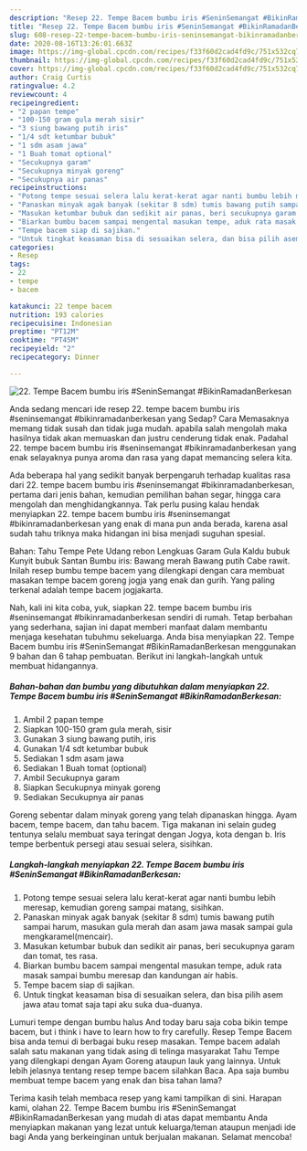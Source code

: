```yaml
---
description: "Resep 22. Tempe Bacem bumbu iris #SeninSemangat #BikinRamadanBerkesan | Resep Membuat 22. Tempe Bacem bumbu iris #SeninSemangat #BikinRamadanBerkesan Yang Lezat"
title: "Resep 22. Tempe Bacem bumbu iris #SeninSemangat #BikinRamadanBerkesan | Resep Membuat 22. Tempe Bacem bumbu iris #SeninSemangat #BikinRamadanBerkesan Yang Lezat"
slug: 608-resep-22-tempe-bacem-bumbu-iris-seninsemangat-bikinramadanberkesan-resep-membuat-22-tempe-bacem-bumbu-iris-seninsemangat-bikinramadanberkesan-yang-lezat
date: 2020-08-16T13:26:01.663Z
image: https://img-global.cpcdn.com/recipes/f33f60d2cad4fd9c/751x532cq70/22-tempe-bacem-bumbu-iris-seninsemangat-bikinramadanberkesan-foto-resep-utama.jpg
thumbnail: https://img-global.cpcdn.com/recipes/f33f60d2cad4fd9c/751x532cq70/22-tempe-bacem-bumbu-iris-seninsemangat-bikinramadanberkesan-foto-resep-utama.jpg
cover: https://img-global.cpcdn.com/recipes/f33f60d2cad4fd9c/751x532cq70/22-tempe-bacem-bumbu-iris-seninsemangat-bikinramadanberkesan-foto-resep-utama.jpg
author: Craig Curtis
ratingvalue: 4.2
reviewcount: 4
recipeingredient:
- "2 papan tempe"
- "100-150 gram gula merah sisir"
- "3 siung bawang putih iris"
- "1/4 sdt ketumbar bubuk"
- "1 sdm asam jawa"
- "1 Buah tomat optional"
- "Secukupnya garam"
- "Secukupnya minyak goreng"
- "Secukupnya air panas"
recipeinstructions:
- "Potong tempe sesuai selera lalu kerat-kerat agar nanti bumbu lebih meresap, kemudian goreng sampai matang, sisihkan."
- "Panaskan minyak agak banyak (sekitar 8 sdm) tumis bawang putih sampai harum, masukan gula merah dan asam jawa masak sampai gula mengkaramel(mencair)."
- "Masukan ketumbar bubuk dan sedikit air panas, beri secukupnya garam dan tomat, tes rasa."
- "Biarkan bumbu bacem sampai mengental masukan tempe, aduk rata masak sampai bumbu meresap dan kandungan air habis."
- "Tempe bacem siap di sajikan."
- "Untuk tingkat keasaman bisa di sesuaikan selera, dan bisa pilih asem jawa atau tomat saja tapi aku suka dua-duanya."
categories:
- Resep
tags:
- 22
- tempe
- bacem

katakunci: 22 tempe bacem 
nutrition: 193 calories
recipecuisine: Indonesian
preptime: "PT12M"
cooktime: "PT45M"
recipeyield: "2"
recipecategory: Dinner

---
```



![22. Tempe Bacem bumbu iris #SeninSemangat #BikinRamadanBerkesan](https://img-global.cpcdn.com/recipes/f33f60d2cad4fd9c/751x532cq70/22-tempe-bacem-bumbu-iris-seninsemangat-bikinramadanberkesan-foto-resep-utama.jpg)

Anda sedang mencari ide resep 22. tempe bacem bumbu iris #seninsemangat #bikinramadanberkesan yang Sedap? Cara Memasaknya memang tidak susah dan tidak juga mudah. apabila salah mengolah maka hasilnya tidak akan memuaskan dan justru cenderung tidak enak. Padahal 22. tempe bacem bumbu iris #seninsemangat #bikinramadanberkesan yang enak selayaknya punya aroma dan rasa yang dapat memancing selera kita.

Ada beberapa hal yang sedikit banyak berpengaruh terhadap kualitas rasa dari 22. tempe bacem bumbu iris #seninsemangat #bikinramadanberkesan, pertama dari jenis bahan, kemudian pemilihan bahan segar, hingga cara mengolah dan menghidangkannya. Tak perlu pusing kalau hendak menyiapkan 22. tempe bacem bumbu iris #seninsemangat #bikinramadanberkesan yang enak di mana pun anda berada, karena asal sudah tahu triknya maka hidangan ini bisa menjadi suguhan spesial.

Bahan: Tahu Tempe Pete Udang rebon Lengkuas Garam Gula Kaldu bubuk Kunyit bubuk Santan Bumbu iris: Bawang merah Bawang putih Cabe rawit. Inilah resep bumbu tempe bacem yang dilengkapi dengan cara membuat masakan tempe bacem goreng jogja yang enak dan gurih. Yang paling terkenal adalah tempe bacem jogjakarta.


Nah, kali ini kita coba, yuk, siapkan 22. tempe bacem bumbu iris #seninsemangat #bikinramadanberkesan sendiri di rumah. Tetap berbahan yang sederhana, sajian ini dapat memberi manfaat dalam membantu menjaga kesehatan tubuhmu sekeluarga. Anda bisa menyiapkan 22. Tempe Bacem bumbu iris #SeninSemangat #BikinRamadanBerkesan menggunakan 9 bahan dan 6 tahap pembuatan. Berikut ini langkah-langkah untuk membuat hidangannya.

<!--inarticleads1-->

##### Bahan-bahan dan bumbu yang dibutuhkan dalam menyiapkan 22. Tempe Bacem bumbu iris #SeninSemangat #BikinRamadanBerkesan:

1. Ambil 2 papan tempe
1. Siapkan 100-150 gram gula merah, sisir
1. Gunakan 3 siung bawang putih, iris
1. Gunakan 1/4 sdt ketumbar bubuk
1. Sediakan 1 sdm asam jawa
1. Sediakan 1 Buah tomat (optional)
1. Ambil Secukupnya garam
1. Siapkan Secukupnya minyak goreng
1. Sediakan Secukupnya air panas


Goreng sebentar dalam minyak goreng yang telah dipanaskan hingga. Ayam bacem, tempe bacem, dan tahu bacem. Tiga makanan ini selain gudeg tentunya selalu membuat saya teringat dengan Jogya, kota dengan b. Iris tempe berbentuk persegi atau sesuai selera, sisihkan. 

<!--inarticleads2-->

##### Langkah-langkah menyiapkan 22. Tempe Bacem bumbu iris #SeninSemangat #BikinRamadanBerkesan:

1. Potong tempe sesuai selera lalu kerat-kerat agar nanti bumbu lebih meresap, kemudian goreng sampai matang, sisihkan.
1. Panaskan minyak agak banyak (sekitar 8 sdm) tumis bawang putih sampai harum, masukan gula merah dan asam jawa masak sampai gula mengkaramel(mencair).
1. Masukan ketumbar bubuk dan sedikit air panas, beri secukupnya garam dan tomat, tes rasa.
1. Biarkan bumbu bacem sampai mengental masukan tempe, aduk rata masak sampai bumbu meresap dan kandungan air habis.
1. Tempe bacem siap di sajikan.
1. Untuk tingkat keasaman bisa di sesuaikan selera, dan bisa pilih asem jawa atau tomat saja tapi aku suka dua-duanya.


Lumuri tempe dengan bumbu halus And today baru saja coba bikin tempe bacem, but i think i have to learn how to fry carefully. Resep Tempe Bacem bisa anda temui di berbagai buku resep masakan. Tempe bacem adalah salah satu makanan yang tidak asing di telinga masyarakat Tahu Tempe yang dilengkapi dengan Ayam Goreng ataupun lauk yang lainnya. Untuk lebih jelasnya tentang resep tempe bacem silahkan Baca. Apa saja bumbu membuat tempe bacem yang enak dan bisa tahan lama? 

Terima kasih telah membaca resep yang kami tampilkan di sini. Harapan kami, olahan 22. Tempe Bacem bumbu iris #SeninSemangat #BikinRamadanBerkesan yang mudah di atas dapat membantu Anda menyiapkan makanan yang lezat untuk keluarga/teman ataupun menjadi ide bagi Anda yang berkeinginan untuk berjualan makanan. Selamat mencoba!
